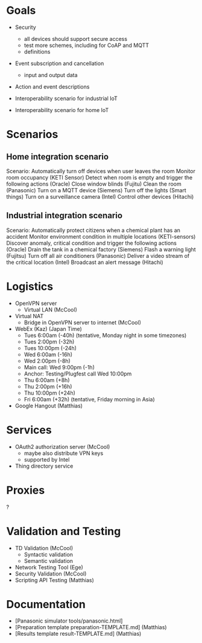 # Goals

* Security
   - all devices should support secure access
   - test more schemes, including for CoAP and MQTT
   - definitions
* Event subscription and cancellation
   - input and output data
* Action and event descriptions

* Interoperability scenario for industrial IoT
* Interoperability scenario for home IoT 

# Scenarios

## Home integration scenario

Scenario: Automatically turn off devices when user leaves the room
Monitor room occupancy (KETI Sensor)
Detect when room is empty and trigger the following actions (Oracle)
Close window blinds (Fujitu)
Clean the room (Panasonic)
Turn on a MQTT device (Siemens)
Turn off the lights (Smart things)
Turn on a surveillance camera (Intel)
Control other devices (Hitachi)

## Industrial integration scenario

Scenario: Automatically protect citizens when a chemical plant has an accident
Monitor environment condition in multiple locations (KETI-sensors)
Discover anomaly, critical condition and trigger the following actions (Oracle)
Drain the tank in a chemical factory (Siemens)
Flash a warning light (Fujitsu)
Turn off all air conditioners (Panasonic)
Deliver a video stream of the critical location (Intel)
Broadcast an alert message (Hitachi)



# Logistics

* OpenVPN server 
   - Virtual LAN (McCool)
* Virtual NAT 
   - Bridge in OpenVPN server to internet (McCool)
* WebEx (Kaz) (Japan Time)
   - Tues 6:00am (-40h) (tentative, Monday night in some timezones)
   - Tues 2:00pm (-32h)
   - Tues 10:00pm (-24h)
   - Wed 6:00am (-16h)
   - Wed 2:00pm (-8h)
   - Main call: Wed 9:00pm (-1h)
   - Anchor: Testing/Plugfest call Wed 10:00pm
   - Thu 6:00am (+8h)
   - Thu 2:00pm (+16h)
   - Thu 10:00pm (+24h)
   - Fri 6:00am (+32h) (tentative, Friday morning in Asia)
* Google Hangout (Matthias)

# Services

* OAuth2 authorization server (McCool)
   - maybe also distribute VPN keys
   - supported by Intel
* Thing directory service

# Proxies

? 

# Validation and Testing

* TD Validation (McCool)
   - Syntactic validation
   - Semantic validation
* Network Testing Tool (Ege)
* Security Validation (McCool)
* Scripting API Testing (Matthias)

# Documentation

* [Panasonic simulator tools/panasonic.html]
* [Preparation template preparation-TEMPLATE.md] (Matthias)
* [Results template result-TEMPLATE.md] (Matthias)
